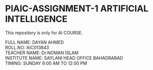 # PIAIC-ASSIGNMENT-1 ARTIFICIAL INTELLIGENCE 

This repository is only for AI COURSE.

FULL NAME: DAYAN AHMED <br>
ROLL.NO: AIC013843<br>
TEACHER NAME: Dr.NOMAN ISLAM<br>
INSTITUTE NAME: SAYLANI HEAD OFFICE BAHADRABAD<br>
TIMING: SUNDAY 9:00 AM TO 12:00 PM<br>
